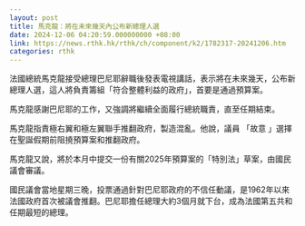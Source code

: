 ```yaml
---
layout: post
title: 馬克龍：將在未來幾天內公布新總理人選
date: 2024-12-06 04:20:59.000000000 +08:00
link: https://news.rthk.hk/rthk/ch/component/k2/1782317-20241206.htm
categories: rthk
---
```


法國總統馬克龍接受總理巴尼耶辭職後發表電視講話，表示將在未來幾天，公布新總理人選，這人將負責籌組「符合整體利益的政府」，首要是通過預算案。

馬克龍感謝巴尼耶的工作，又強調將繼續全面履行總統職責，直至任期結束。

馬克龍指責極右翼和極左翼聯手推翻政府，製造混亂。他說，議員 「故意 」選擇在聖誕假期前阻撓預算案和推翻政府。

馬克龍又說，將於本月中提交一份有關2025年預算案的「特別法」草案，由國民議會審議。

國民議會當地星期三晚，投票通過針對巴尼耶政府的不信任動議，是1962年以來法國政府首次被議會推翻。巴尼耶擔任總理大約3個月就下台，成為法國第五共和任期最短的總理。
